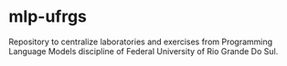 # mlp-ufrgs
Repository to centralize laboratories and exercises from Programming Language Models discipline of Federal University of Rio Grande Do Sul.
